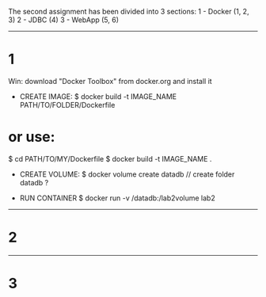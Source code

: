 The second assignment has been divided into 3 sections:
1 - Docker	(1, 2, 3)
2 - JDBC	(4)
3 - WebApp	(5, 6)

*************************************************************
# 1

Win: download "Docker Toolbox" from docker.org and install it

* CREATE IMAGE:
$ docker build -t IMAGE_NAME PATH/TO/FOLDER/Dockerfile

# or use:

$ cd PATH/TO/MY/Dockerfile
$ docker build -t IMAGE_NAME .

* CREATE VOLUME:
$ docker volume create datadb
// create folder datadb ?

* RUN CONTAINER
$ docker run -v /datadb:/lab2volume lab2
*************************************************************
# 2


*************************************************************
# 3

